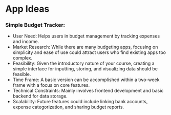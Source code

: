 # App Ideas

### Simple Budget Tracker:

- User Need: Helps users in budget management by tracking expenses and income.
- Market Research: While there are many budgeting apps, focusing on simplicity and ease of use could attract users who find existing apps too complex.
- Feasibility: Given the introductory nature of your course, creating a simple interface for inputting, storing, and visualizing data should be feasible.
- Time Frame: A basic version can be accomplished within a two-week frame with a focus on core features.
- Technical Constraints: Mainly involves frontend development and basic backend for data storage.
- Scalability: Future features could include linking bank accounts, expense categorization, and sharing budget reports.

